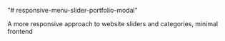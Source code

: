 "# responsive-menu-slider-portfolio-modal" 

A more responsive approach to website sliders and categories, minimal frontend
